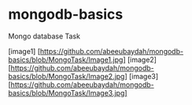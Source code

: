 # mongodb-basics
Mongo database Task

[image1] [https://github.com/abeeubaydah/mongodb-basics/blob/MongoTask/Image1.jpg]
[image2] [https://github.com/abeeubaydah/mongodb-basics/blob/MongoTask/Image2.jpg]
[image3] [https://github.com/abeeubaydah/mongodb-basics/blob/MongoTask/Image3.jpg]
